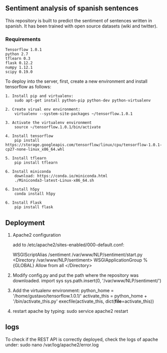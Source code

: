 ## Sentiment analysis of spanish sentences
This repository is built to predict the sentiment of sentences written in spanish. It has been trained with open source datasets (wiki and twitter). 

### Requirements
    Tensorflow 1.0.1
    python 2.7
    tflearn 0.3
    flask 0.12.2
    numpy 1.12.1
    scipy 0.19.0

To deploy into the server, first, create a new environment and install tensorflow as follows:

    1. Install pip and virtualenv: 
        sudo apt-get install python-pip python-dev python-virtualenv

    2. Create virual env environment:
        virtualenv --system-site-packages ~/tensorflow.1.0.1

    3. Activate the virtualenv environment
        source ~/tensorflow.1.0.1/bin/activate
    
    4. Install tensorflow
        pip install https://storage.googleapis.com/tensorflow/linux/cpu/tensorflow-1.0.1-cp27-none-linux_x86_64.whl

    5. Install tflearn
        pip install tflearn
    
    6. Install miniconda
        download: https://conda.io/miniconda.html
        ./Miniconda3-latest-Linux-x86_64.sh
        
    6. Install h5py
        conda install h5py
    
    6. Install Flask
        pip install flask



    
## Deployment

1. Apache2 configuration

    add to /etc/apache2/sites-enabled/000-default.conf: 
    
    WSGIScriptAlias /sentiment /var/www/NLP/sentiment/start.py
    <Directory /var/www/NLP/sentiment>
            WSGIApplicationGroup %{GLOBAL}
            Allow from all
    <\/Directory>


2. Modify config.py and put the path where the repository was downloaded.
    import sys
    sys.path.insert(0, '/var/www/NLP/sentiment/')

3. Add the virtualenv environment:
    python_home = '/home/gustavo/tensorflow.1.0.1/'
    activate_this = python_home + '/bin/activate_this.py'
    execfile(activate_this, dict(__file__=activate_this))

4. restart apache by typing: 
    sudo service apache2 restart

## logs

To check if the REST API is correctly deployed, check the logs of apache under: 
    sudo nano /var/log/apache2/error.log

